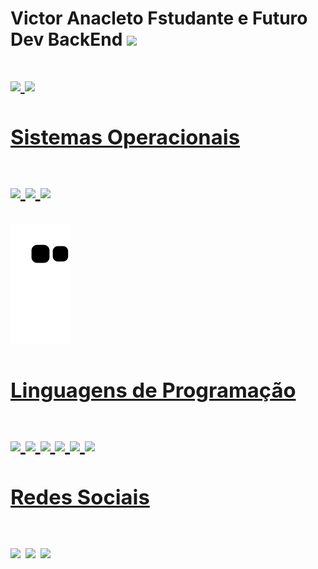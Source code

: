 <h1> Victor Anacleto Fstudante e Futuro Dev BackEnd <img src='https://img.shields.io/badge/WebStorm-000000?style=for-the-badge&logo=WebStorm&logoColor=white'><h1>

<div style="display: inline_block">
<a href='https://github.com/Victor4n4cleto'>
	<img height="200em" src='https://github-readme-stats.vercel.app/api?username=Victor4n4cleto&theme=blue-green'><span> </span>
	<img height="200em" src='https://github-readme-stats.vercel.app/api/top-langs/?username=Victor4n4cleto&theme=blue-green'>
</div>

<h3> Sistemas Operacionais <h3>
<div class='OS'>
	<img src='https://img.shields.io/badge/Pop!_OS-48B9C7?style=for-the-badge&logo=Pop!_OS&logoColor=white'> 
	<img src='https://img.shields.io/badge/Windows-0078D6?style=for-the-badge&logo=windows&logoColor=white'> 
	<img src='https://img.shields.io/badge/Android-3DDC84?style=for-the-badge&logo=android&logoColor=white'>
</div>


![snake gif](https://github.com/Victor4n4cleto/Victor4n4cleto/blob/output/github-contribution-grid-snake.svg)


<h3> Linguagens de Programação <h3>
<div id='language'>
	<img src='https://img.shields.io/badge/Go-00ADD8?style=for-the-badge&logo=go&logoColor=white'>
	<img src='https://img.shields.io/badge/JavaScript-F7DF1E?style=for-the-badge&logo=javascript&logoColor=black'>
	<img src='https://img.shields.io/badge/Node.js-43853D?style=for-the-badge&logo=node.js&logoColor=white'>
	<img src='https://img.shields.io/badge/HTML5-E34F26?style=for-the-badge&logo=html5&logoColor=white'>
	<img src='https://img.shields.io/badge/CSS3-1572B6?style=for-the-badge&logo=css3&logoColor=white'>
	<img src='https://img.shields.io/badge/Python-3776AB?style=for-the-badge&logo=python&logoColor=white'>
</div>

<h3> Redes Sociais <h3>
	<div class='social'>
	<a href="https://www.instagram.com/__anacletovictor/" target="_blank"><img src='https://img.shields.io/badge/Instagram-E4405F?style=for-the-badge&logo=instagram&logoColor=white'></a>
	<a href='https://www.linkedin.com/in/victor-anacleto-42019a196/'><img src='https://img.shields.io/badge/LinkedIn-0077B5?style=for-the-badge&logo=linkedin&logoColor=white'></a>
	<a href='mailto:contatoanacletovictor@gmail.com'><img src='https://img.shields.io/badge/Gmail-D14836?style=for-the-badge&logo=gmail&logoColor=white'></a>
</div>
